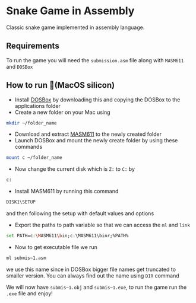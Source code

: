 # Snake Game in Assembly

Classic snake game implemented in assembly language.

## Requirements

To run the game you will need the `submission.asm` file along with `MASM611` and `DOSBox`

## How to run 🏃(MacOS silicon)

- Install [DOSBox](https://sourceforge.net/projects/dosbox/files/latest/download) by downloading this and copying the DOSBox to the applications folder
- Create a new folder on your Mac using
```bash
mkdir ~/folder_name
``` 
- Download and extract [MASM611](https://sourceforge.net/projects/masm611/) to the newly created folder
- Launch DOSBox and mount the newly create folder by using these commands
```bash
mount c ~/folder_name
```
- Now change the current disk which is `Z:` to `C:` by
```bash
c:
```
- Install MASM611 by running this command
```bash
DISK1\SETUP
```
 and then following the setup with default values and options
- Export the paths to path variable so that we can access the `ml` and `link`
```bash
set PATH=c:\MASM611\bin;c:\MASM611\binr;%PATH%
```

- Now to get executable file we run
```bash
ml submis~1.asm
```
we use this name since in DOSBox bigger file names get truncated to smaller version. You can always find out the name using `DIR` command

We will now have `submis~1.obj` and `submis~1.exe`, to run the game run the `.exe` file and enjoy!